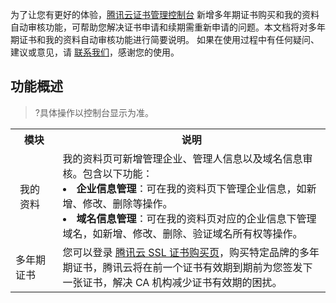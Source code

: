 
为了让您有更好的体验，[腾讯云证书管理控制台](https://console.cloud.tencent.com/certoverview) 新增多年期证书购买和我的资料自动审核功能，可帮助您解决证书申请和续期需重新申请的问题。本文档将对多年期证书和我的资料自动审核功能进行简要说明。
如果在使用过程中有任何疑问、建议或意见，请 [联系我们](https://cloud.tencent.com/document/product/400/35259)，感谢您的使用。

## 功能概述
> ?具体操作以控制台显示为准。
<table width="100%" height="100%" border="0" cellspacing="0" cellpadding="0">
<tr>
<th style="width:15%;">模块</th>
<th>说明</th>
</tr>
<tr>
<td  style="padding:10px 15px">我的资料</td>
<td >我的资料页可新增管理企业、管理人信息以及域名信息审核。包含以下功能：<li><b>企业信息管理</b>：可在我的资料页下管理企业信息，如新增、修改、删除等操作。</li><li><b>域名信息管理</b>：可在我的资料页对应的企业信息下管理域名，如新增、修改、删除、验证域名所有权等操作。</li></td>
</tr>
<tr>
<td>多年期证书</td>
<td>您可以登录 <a href="https://buy.cloud.tencent.com/ssl?fromSource=ssl">腾讯云 SSL 证书购买页</a>，购买特定品牌的多年期证书，腾讯云将在前一个证书有效期到期前为您签发下一张证书，解决 CA 机构减少证书有效期的困扰。</td>
</tr>
</table>

